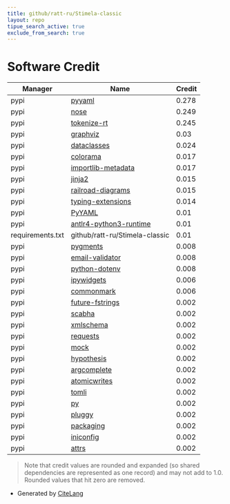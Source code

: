 ```yaml
---
title: github/ratt-ru/Stimela-classic
layout: repo
tipue_search_active: true
exclude_from_search: true
---
```

# Software Credit

|Manager|Name|Credit|
|-------|----|------|
|pypi|[pyyaml](https://pyyaml.org/)|0.278|
|pypi|[nose](http://readthedocs.org/docs/nose/)|0.249|
|pypi|[tokenize-rt](https://github.com/asottile/tokenize-rt)|0.245|
|pypi|[graphviz](https://pypi.org/project/graphviz)|0.03|
|pypi|[dataclasses](https://pypi.org/project/dataclasses)|0.024|
|pypi|[colorama](https://pypi.org/project/colorama)|0.017|
|pypi|[importlib-metadata](https://pypi.org/project/importlib-metadata)|0.017|
|pypi|[jinja2](https://pypi.org/project/jinja2)|0.015|
|pypi|[railroad-diagrams](https://pypi.org/project/railroad-diagrams)|0.015|
|pypi|[typing-extensions](https://pypi.org/project/typing-extensions)|0.014|
|pypi|[PyYAML](https://pypi.org/project/PyYAML)|0.01|
|pypi|[antlr4-python3-runtime](https://pypi.org/project/antlr4-python3-runtime)|0.01|
|requirements.txt|github/ratt-ru/Stimela-classic|0.01|
|pypi|[pygments](https://pypi.org/project/pygments)|0.008|
|pypi|[email-validator](https://pypi.org/project/email-validator)|0.008|
|pypi|[python-dotenv](https://pypi.org/project/python-dotenv)|0.008|
|pypi|[ipywidgets](http://ipython.org)|0.006|
|pypi|[commonmark](https://pypi.org/project/commonmark)|0.006|
|pypi|[future-fstrings](https://github.com/asottile/future-fstrings)|0.002|
|pypi|[scabha](https://github.com/caracal-pipeline/scabha2)|0.002|
|pypi|[xmlschema](https://pypi.org/project/xmlschema)|0.002|
|pypi|[requests](https://pypi.org/project/requests)|0.002|
|pypi|[mock](https://pypi.org/project/mock)|0.002|
|pypi|[hypothesis](https://pypi.org/project/hypothesis)|0.002|
|pypi|[argcomplete](https://pypi.org/project/argcomplete)|0.002|
|pypi|[atomicwrites](https://pypi.org/project/atomicwrites)|0.002|
|pypi|[tomli](https://pypi.org/project/tomli)|0.002|
|pypi|[py](https://pypi.org/project/py)|0.002|
|pypi|[pluggy](https://pypi.org/project/pluggy)|0.002|
|pypi|[packaging](https://pypi.org/project/packaging)|0.002|
|pypi|[iniconfig](https://pypi.org/project/iniconfig)|0.002|
|pypi|[attrs](https://pypi.org/project/attrs)|0.002|


> Note that credit values are rounded and expanded (so shared dependencies are represented as one record) and may not add to 1.0. Rounded values that hit zero are removed.


- Generated by [CiteLang](https://github.com/vsoch/citelang)
